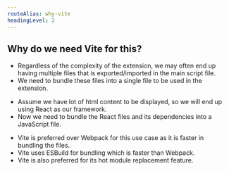 ```yaml
---
routeAlias: why-vite
headingLevel: 2
---
```


## Why do we need Vite for this? 

<!-- Although this is a simple use case, in our extension we need to show the popup when extension is clicked  -->
<div class="mt-5" v-click>

- Regardless of the complexity of the extension, we may often end up having multiple files that is exported/imported in the main script file.
- We need to bundle these files into a single file to be used in the extension.

</div>

<div class="mt-5" v-click>

- Assume we have lot of html content to be displayed, so we will end up using React as our framework.
- Now we need to bundle the React files and its dependencies into a JavaScript file.

</div>


<div class="mt-5" v-click>

- Vite is preferred over Webpack for this use case as it is faster in bundling the files.
- Vite uses ESBuild for bundling which is faster than Webpack.
- Vite is also preferred for its hot module replacement feature.

</div>